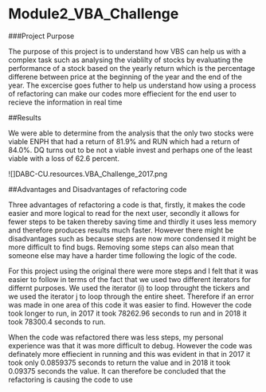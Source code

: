 # Module2_VBA_Challenge

###Project Purpose

The purpose of this project is to understand how VBS can help us with a complex task such as analysing the viablilty of stocks by evaluating the performance of a stock based on the yearly return which is the percentage differene between price at the beginning of the year and the end of the year.  The excercise goes futher to help us understand how using a process of refactoring can make our codes more effiecient for the end user to recieve the information in real time

##Results

We were able to determine from the analysis that the only two stocks were viable ENPH that had a return of 81.9% and RUN which had a return of 84.0%. DQ turns out to be not a viable invest and perhaps one of the least viable with a loss of 62.6 percent.

![]DABC-CU.resources.VBA_Challenge_2017.png


##Advantages and Disadvantages of refactoring code 

Three advantages of refactoring a code is that, firstly, it makes the code easier and more logical to read for the next user, secondly it allows for fewer steps to be taken thereby saving time and thirdly it uses less memory and therefore produces results much faster. However there might be disadvantages such as because steps are now more condensed it might be more difficult to find bugs. Removing some steps can also mean that someone else may have a harder time following the logic of the code.

For this project using the original there were more steps and I felt that it was easier to follow in terms of the fact that we used two different iterators for differnt purposes.  We used the iterator (i) to loop throught the tickers and we used the iterator j to loop through the entire sheet.  Therefore if an error was made in one area of this code it was easier to find.  However the code took longer to run, in 2017 it took 78262.96 seconds to run and in 2018 it took 78300.4 seconds to run.

When the code was refactored there was less steps, my personal experience was that it was more difficult to debug. However the code was definately more effiecient in running and this was evident in that in 2017 it took only 0.0859375 seconds to return the value and in 2018 it took 0.09375 seconds the value. It can therefore be concluded that the refactoring is causing the code to use  

